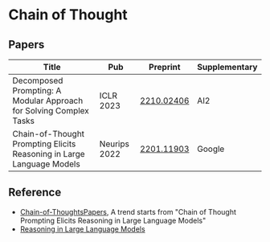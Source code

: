 # Chain of Thought

## Papers

| Title                                                                 | Pub          | Preprint                                    | Supplementary |
| --------------------------------------------------------------------- | ------------ | ------------------------------------------- | ------------- |
| Decomposed Prompting: A Modular Approach for Solving Complex Tasks    | ICLR 2023    | [2210.02406](https://arxiv.org/abs/2210.02406) | AI2           |
| Chain-of-Thought Prompting Elicits Reasoning in Large Language Models | Neurips 2022 | [2201.11903](https://arxiv.org/abs/2201.11903) | Google        |

## Reference

- [Chain-of-ThoughtsPapers](https://github.com/Timothyxxx/Chain-of-ThoughtsPapers), A trend starts from "Chain of Thought Prompting Elicits Reasoning in Large Language Models"
- [Reasoning in Large Language Models](https://github.com/atfortes/LLM-Reasoning-Papers)
